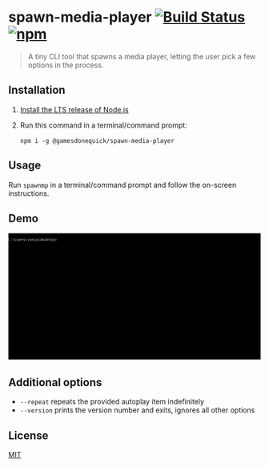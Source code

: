# spawn-media-player [![Build Status](https://dev.azure.com/gamesdonequick/spawn-media-player/_apis/build/status/GamesDoneQuick.spawn-media-player?branchName=master)](https://dev.azure.com/gamesdonequick/spawn-media-player/_build/latest?definitionId=12&branchName=master) [![npm](https://img.shields.io/npm/v/@gamesdonequick/spawn-media-player)](https://www.npmjs.com/package/@gamesdonequick/spawn-media-player)

> A tiny CLI tool that spawns a media player, letting the user pick a few options in the process.

## Installation

1. [Install the LTS release of Node.js](https://nodejs.org/en/)
2. Run this command in a terminal/command prompt:

    ```
    npm i -g @gamesdonequick/spawn-media-player
    ```

## Usage

Run `spawnmp` in a terminal/command prompt and follow the on-screen instructions.

## Demo

![Demo Image](media/demo.gif)

## Additional options

-   `--repeat` repeats the provided autoplay item indefinitely
-   `--version` prints the version number and exits, ignores all other options

## License

[MIT](LICENSE)
